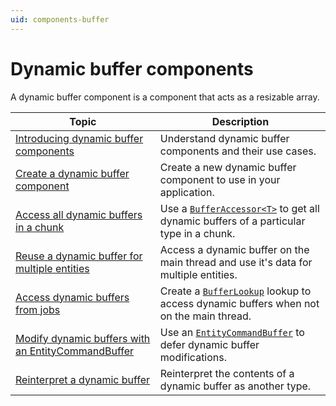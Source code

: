 ```yaml
---
uid: components-buffer
---
```


# Dynamic buffer components

A dynamic buffer component is a component that acts as a resizable array.

| **Topic**                                                    | **Description**                                              |
| ------------------------------------------------------------ | ------------------------------------------------------------ |
| [Introducing dynamic buffer components](components-buffer-introducing.md) | Understand dynamic buffer components and their use cases.    |
| [Create a dynamic buffer component](components-buffer-create.md) | Create a new dynamic buffer component to use in your application. |
| [Access all dynamic buffers in a chunk](components-buffer-get-all-in-chunk.md) | Use a [`BufferAccessor<T>`](xref:Unity.Entities.BufferAccessor`1) to get all dynamic buffers of a particular type in a chunk. |
| [Reuse a dynamic buffer for multiple entities](components-buffer-reuse.md) | Access a dynamic buffer on the main thread and use it's data for multiple entities. |
| [Access dynamic buffers from jobs](components-buffer-jobs.md) | Create a [`BufferLookup`](xref:Unity.Entities.BufferLookup`1) lookup to access dynamic buffers when not on the main thread. |
| [Modify dynamic buffers with an EntityCommandBuffer](components-buffer-command-buffer.md) | Use an [`EntityCommandBuffer`](xref:Unity.Entities.EntityCommandBuffer) to defer dynamic buffer modifications. |
| [Reinterpret a dynamic buffer](components-buffer-reinterpret.md) | Reinterpret the contents of a dynamic buffer as another type. |

